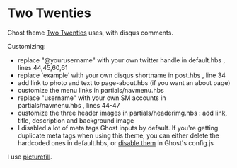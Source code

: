 # Two Twenties

Ghost theme [Two Twenties](www.twotwenties.com) uses, with disqus comments.


Customizing:

- replace "@yourusername" with your own twitter handle in default.hbs , lines 44,45,60,61
- replace 'example' with your own disqus shortname in post.hbs , line 34
- add link to photo and text to page-about.hbs (if you want an about page)
- customize the menu links in partials/navmenu.hbs
- replace "username" with your own SM accounts in partials/navmenu.hbs , lines 44-47
- customize the three header images in partials/headerimg.hbs : add link, title, description and background image
- I disabled a lot of meta tags Ghost inputs by default. If you're getting duplicate meta tags when using this theme, you can either delete the hardcoded ones in default.hbs, or [disable them](http://support.ghost.org/config/#privacy) in Ghost's config.js

I use [picturefill](http://scottjehl.github.io/picturefill/).